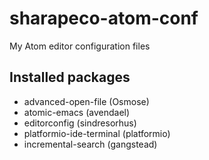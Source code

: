 # sharapeco-atom-conf
My Atom editor configuration files

## Installed packages
* advanced-open-file (Osmose)
* atomic-emacs (avendael)
* editorconfig (sindresorhus)
* platformio-ide-terminal (platformio)
* incremental-search (gangstead)
